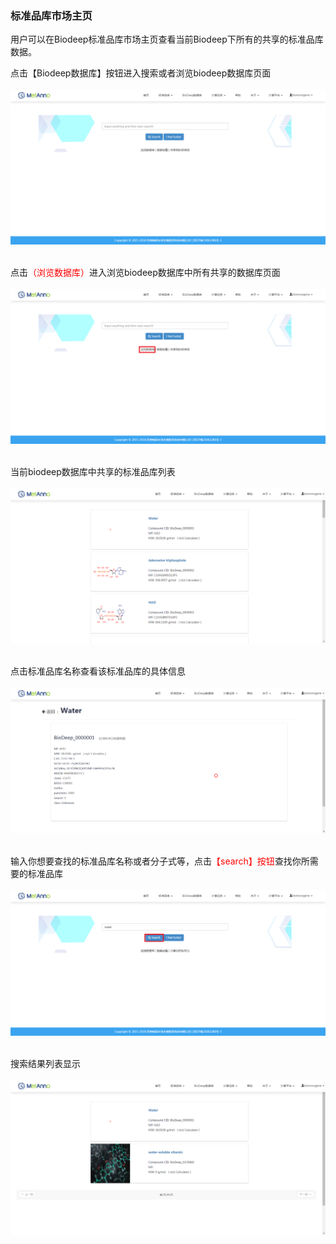 ### **标准品库市场主页**

用户可以在Biodeep标准品库市场主页查看当前Biodeep下所有的共享的标准品库数据。

点击【Biodeep数据库】按钮进入搜索或者浏览biodeep数据库页面
<br/>
<br/>
![](images/biodeep_library-1.png)
<br/>
<br/>

点击<span style="color: red;">（浏览数据库）</span>进入浏览biodeep数据库中所有共享的数据库页面
<br/>
<br/>
![](images/biodeep_library-2.png)
<br/>
<br/>

当前biodeep数据库中共享的标准品库列表
<br/>
<br/>
![](images/biodeep_library-4.png)
<br/>
<br/>

点击标准品库名称查看该标准品库的具体信息
<br/>
<br/>
![](images/biodeep_library-5.png)
<br/>
<br/>

输入你想要查找的标准品库名称或者分子式等，点击<span style="color: red;">【search】按钮</span>查找你所需要的标准品库
<br/>
<br/>
![](images/biodeep_library-3.png)
<br/>
<br/>

搜索结果列表显示
<br/>
<br/>
![](images/biodeep_library-6.png)
<br/>
<br/>